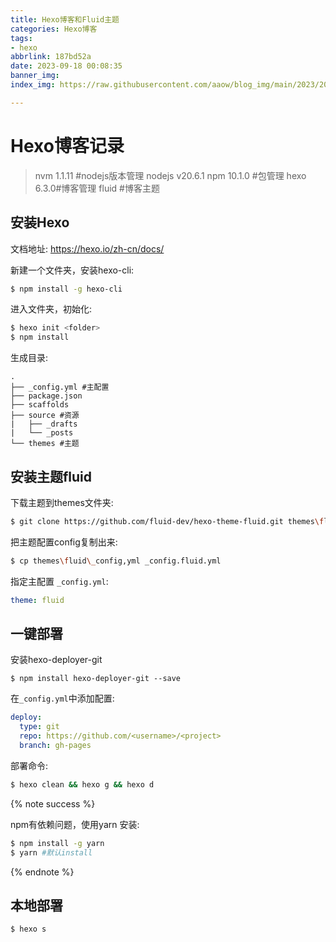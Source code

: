 ```yaml
---
title: Hexo博客和Fluid主题
categories: Hexo博客
tags:
- hexo
abbrlink: 187bd52a
date: 2023-09-18 00:08:35
banner_img: 
index_img: https://raw.githubusercontent.com/aaow/blog_img/main/2023/202311060048328.jpg

---
```


# Hexo博客记录

> nvm 1.1.11 #nodejs版本管理
> nodejs v20.6.1
> npm 10.1.0 #包管理
> hexo 6.3.0#博客管理
> fluid  #博客主题

## 安装Hexo 

文档地址: https://hexo.io/zh-cn/docs/

新建一个文件夹，安装hexo-cli: 

```bash
$ npm install -g hexo-cli
```

进入文件夹，初始化: 

```bash
$ hexo init <folder>
$ npm install
```

生成目录:

```
.
├── _config.yml #主配置
├── package.json
├── scaffolds
├── source #资源
|   ├── _drafts
|   └── _posts
└── themes #主题
```

## 安装主题fluid

下载主题到themes文件夹:

```bash
$ git clone https://github.com/fluid-dev/hexo-theme-fluid.git themes\fluid
```

把主题配置config复制出来:

```bash
$ cp themes\fluid\_config,yml _config.fluid.yml
```

指定主配置 `_config.yml`: 

```yml
theme: fluid
```

## 一键部署

安装hexo-deployer-git

```bashdeploy:
$ npm install hexo-deployer-git --save
```

在`_config.yml`中添加配置: 

```yml
deploy:
  type: git
  repo: https://github.com/<username>/<project>
  branch: gh-pages
```

部署命令:

```bash
$ hexo clean && hexo g && hexo d
```

{% note success %}

npm有依赖问题，使用yarn 安装:

```bash
$ npm install -g yarn
$ yarn #默认install
```

{% endnote %}



## 本地部署

```bash
$ hexo s
```



